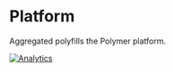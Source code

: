 Platform
========

Aggregated polyfills the Polymer platform. 

[![Analytics](https://ga-beacon.appspot.com/UA-39334307-2/Polymer/platform/README)](https://github.com/igrigorik/ga-beacon)
